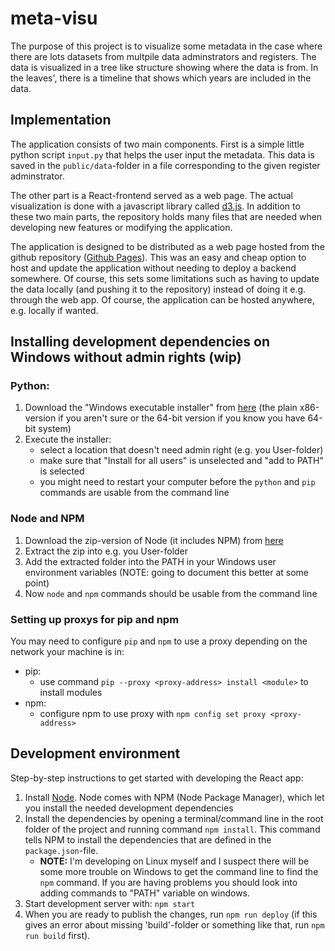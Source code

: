 # meta-visu

The purpose of this project is to visualize some metadata in the case where there are lots datasets from multpile data adminstrators and registers. The data is visualized in a tree like structure showing where the data is from. In the leaves', there is a timeline that shows which years are included in the data.

## Implementation

The application consists of two main components. First is a simple little python script `input.py` that helps the user input the metadata. This data is saved in the `public/data`-folder in a file corresponding to the given register adminstrator.

The other part is a React-frontend served as a web page. The actual visualization is done with a javascript library called [d3.js](https://d3js.org/).
In addition to these two main parts, the repository holds many files that are needed when developing new features or modifying the application.

The application is designed to be distributed as a web page hosted from the github repository ([Github Pages](https://pages.github.com/)). This was an easy and cheap option to host and update the application without needing to deploy a backend somewhere. Of course, this sets some limitations such as having to update the data locally (and pushing it to the repository) instead of doing it e.g. through the web app. Of course, the application can be hosted anywhere, e.g. locally if wanted.

## Installing development dependencies on Windows without admin rights (wip)

### Python:

1. Download the "Windows executable installer" from [here](https://www.python.org/downloads/windows/) (the plain x86-version if you aren't sure or the 64-bit version if you know you have 64-bit system)
2. Execute the installer:
   - select a location that doesn't need admin right (e.g. you User-folder)
   - make sure that "Install for all users" is unselected and "add to PATH" is selected
   - you might need to restart your computer before the `python` and `pip` commands are usable from the command line

### Node and NPM

1. Download the zip-version of Node (it includes NPM) from [here](https://nodejs.org/en/download/)
2. Extract the zip into e.g. you User-folder
3. Add the extracted folder into the PATH in your Windows user environment variables (NOTE: going to document this better at some point)
4. Now `node` and `npm` commands should be usable from the command line

### Setting up proxys for pip and npm

You may need to configure `pip` and `npm` to use a proxy depending on the network your machine is in:

- pip:
  - use command `pip --proxy <proxy-address> install <module>` to install modules
- npm:
  - configure npm to use proxy with `npm config set proxy <proxy-address>`

## Development environment

Step-by-step instructions to get started with developing the React app:

1. Install [Node](https://nodejs.org/en/). Node comes with NPM (Node Package Manager), which let you install the needed development dependencies
2. Install the dependencies by opening a terminal/command line in the root folder of the project and running command `npm install`. This command tells NPM to install the dependencies that are defined in the `package.json`-file.
   - **NOTE:** I'm developing on Linux myself and I suspect there will be some more trouble on Windows to get the command line to find the `npm` command. If you are having problems you should look into adding commands to "PATH" variable on windows.
3. Start development server with: `npm start`
4. When you are ready to publish the changes, run `npm run deploy` (if this gives an error about missing 'build'-folder or something like that, run `npm run build` first).
